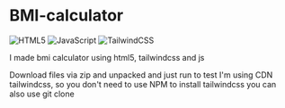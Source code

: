 # BMI-calculator


  ![HTML5](https://img.shields.io/badge/html5-%23E34F26.svg?style=for-the-badge&logo=html5&logoColor=white)
  ![JavaScript](https://img.shields.io/badge/javascript-%23323330.svg?style=for-the-badge&logo=javascript&logoColor=%23F7DF1E)
  ![TailwindCSS](https://img.shields.io/badge/tailwindcss-%2338B2AC.svg?style=for-the-badge&logo=tailwind-css&logoColor=white)

I made bmi calculator using html5, tailwindcss and js


Download files via zip and unpacked and just run to test I'm using CDN tailwindcss, so you don't need to use NPM to install tailwindcss  you can also use git clone

